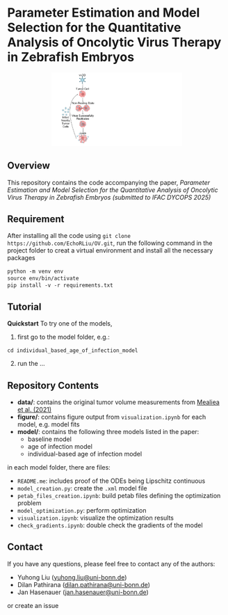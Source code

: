 # Parameter Estimation and Model Selection for the Quantitative Analysis of Oncolytic Virus Therapy in Zebrafish Embryos

<p align="center">
  <img src="figure/illustration/vvDD_mechanism.pdf" alt="Oncolytic Virus (vvDD) Mechanism" width="300">
</p>

## Overview
This repository contains the code accompanying the paper, *Parameter Estimation and Model Selection for the Quantitative Analysis of Oncolytic Virus Therapy in Zebrafish Embryos (submitted to IFAC DYCOPS 2025)*

## Requirement
After installing all the code using `git clone https://github.com/EchoRLiu/OV.git`, run the following command in the project folder to creat a virtual environment and install all the necessary packages
```
python -m venv env
source env/bin/activate
pip install -v -r requirements.txt
```

## Tutorial
**Quickstart**
To try one of the models, 

1) first go to the model folder, e.g.:
```
cd individual_based_age_of_infection_model
```
2) run the ... 


## Repository Contents
- **data/**: contains the original tumor volume measurements from [Mealiea et al. (2021)](https://www.nature.com/articles/s41417-020-0194-7.pdf)
- **figure/**: contains figure output from `visualization.ipynb` for each model, e.g. model fits
- **model/**: contains the following three models listed in the paper:
    - baseline model
    - age of infection model
    - individual-based age of infection model

in each model folder, there are files:

- `README.me`: includes proof of the ODEs being Lipschitz continuous
- `model_creation.py`: create the `.xml` model file
- `petab_files_creation.ipynb`: build petab files defining the optimization problem
- `model_optimization.py`: perform optimization 
- `visualization.ipynb`: visualize the optimization results
- `check_gradients.ipynb`: double check the gradients of the model

## Contact
If you have any questions, please feel free to contact any of the authors:
- Yuhong Liu (yuhong.liu@uni-bonn.de)
- Dilan Pathirana (dilan.pathirana@uni-bonn.de)
- Jan Hasenauer (jan.hasenauer@uni-bonn.de)

or create an issue